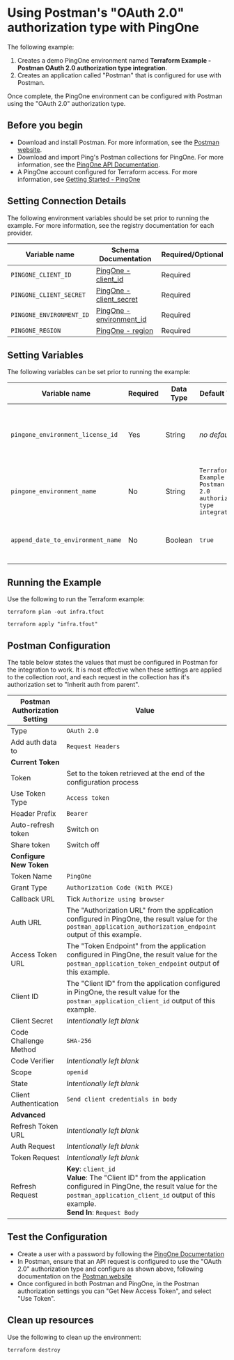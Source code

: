 # Using Postman's "OAuth 2.0" authorization type with PingOne

The following example:
1. Creates a demo PingOne environment named **Terraform Example - Postman OAuth 2.0 authorization type integration**.
2. Creates an application called "Postman" that is configured for use with Postman.

Once complete, the PingOne environment can be configured with Postman using the "OAuth 2.0" authorization type.

## Before you begin

* Download and install Postman.  For more information, see the [Postman website](https://www.postman.com/).
* Download and import Ping's Postman collections for PingOne.  For more information, see the [PingOne API Documentation](https://apidocs.pingidentity.com/pingone/main/v1/api/#download-the-pingone-postman-collections).
* A PingOne account configured for Terraform access.  For more information, see [Getting Started - PingOne](https://terraform.pingidentity.com/getting-started/pingone/)

## Setting Connection Details
The following environment variables should be set prior to running the example.  For more information, see the registry documentation for each provider.

| Variable name                                   | Schema Documentation                                                                                                | Required/Optional |
|-------------------------------------------------|---------------------------------------------------------------------------------------------------------------------|-------------------|
| `PINGONE_CLIENT_ID`                             | [PingOne - client_id](https://registry.terraform.io/providers/pingidentity/pingone/latest/docs#client_id)           | Required          |
| `PINGONE_CLIENT_SECRET`                         | [PingOne - client_secret](https://registry.terraform.io/providers/pingidentity/pingone/latest/docs#client_secret)   | Required          |
| `PINGONE_ENVIRONMENT_ID`                        | [PingOne - environment_id](https://registry.terraform.io/providers/pingidentity/pingone/latest/docs#environment_id) | Required          |
| `PINGONE_REGION`                                | [PingOne - region](https://registry.terraform.io/providers/pingidentity/pingone/latest/docs#region)                 | Required          |


## Setting Variables
The following variables can be set prior to running the example:

| Variable name                        | Required | Data Type | Default Value | Example Value                      | Description                                                                                                                                 |
|--------------------------------------|----------|-----------|---------------|------------------------------------|---------------------------------------------------------------------------------------------------------------------------------------------|
| `pingone_environment_license_id`     | Yes      | String    | *no default*  |                                    | A valid license UUID to apply to the new environment. See [Finding Required IDs](https://terraform.pingidentity.com/getting-started/pingone/#license-id-organization-id-and-organization-name) for instructions on how to retrieve the `pingone_environment_license_id` value from the PingOne console. |
| `pingone_environment_name`           | No       | String    | `Terraform Example - Postman OAuth 2.0 authorization type integration` | `My Environment` | A string that represents the name of the PingOne customer environment to create and manage with Terraform. |
| `append_date_to_environment_name`    | No       | Boolean   | `true`  | `true`                             | A boolean that determines whether to append the current date to the pingone_environment_name value.                                         |

## Running the Example
Use the following to run the Terraform example:

```shell
terraform plan -out infra.tfout
```

```shell
terraform apply "infra.tfout"
```

## Postman Configuration

The table below states the values that must be configured in Postman for the integration to work. It is most effective when these settings are applied to the collection root, and each request in the collection has it's authorization set to "Inherit auth from parent".

| Postman Authorization Setting | Value                                                                                                                                                                                                            |
|-------------------------------|------------------------------------------------------------------------------------------------------------------------------------------------------------------------------------------------------------------|
| Type                          | `OAuth 2.0`                                                                                                                                                                                                      |
| Add auth data to              | `Request Headers`                                                                                                                                                                                                |
| **Current Token**             | |
| Token                         | Set to the token retrieved at the end of the configuration process                                                                                                                                               |
| Use Token Type                | `Access token`                                                                                                                                                                                                   |
| Header Prefix                 | `Bearer`                                                                                                                                                                                                         |
| Auto-refresh token            | Switch on                                                                                                                                                                                                        |
| Share token                   | Switch off                                                                                                                                                                                                       |
| **Configure New Token**       | |
| Token Name                    | `PingOne`                                                                                                                                                                                                        |
| Grant Type                    | `Authorization Code (With PKCE)`                                                                                                                                                                                 |
| Callback URL                  | Tick `Authorize using browser`                                                                                                                                                                                   |
| Auth URL                      | The "Authorization URL" from the application configured in PingOne, the result value for the `postman_application_authorization_endpoint` output of this example.                                                |
| Access Token URL              | The "Token Endpoint" from the application configured in PingOne, the result value for the `postman_application_token_endpoint` output of this example.                                                           |
| Client ID                     | The "Client ID" from the application configured in PingOne, the result value for the `postman_application_client_id` output of this example.                                                                     |
| Client Secret                 | *Intentionally left blank*                                                                                                                                                                                       |
| Code Challenge Method         | `SHA-256`                                                                                                                                                                                                        |
| Code Verifier                 | *Intentionally left blank*                                                                                                                                                                                       |
| Scope                         | `openid`                                                                                                                                                                                                         |
| State                         | *Intentionally left blank*                                                                                                                                                                                       |
| Client Authentication         | `Send client credentials in body`                                                                                                                                                                                |
| **Advanced**                  | |
| Refresh Token URL             | *Intentionally left blank*                                                                                                                                                                                       |
| Auth Request                  | *Intentionally left blank*                                                                                                                                                                                       |
| Token Request                 | *Intentionally left blank*                                                                                                                                                                                       |
| Refresh Request               | **Key**: `client_id`<br/>**Value**: The "Client ID" from the application configured in PingOne, the result value for the `postman_application_client_id` output of this example.<br/>**Send In**: `Request Body` |

## Test the Configuration

* Create a user with a password by following the [PingOne Documentation](https://docs.pingidentity.com/r/en-us/pingone/p1_t_adduser)
* In Postman, ensure that an API request is configured to use the "OAuth 2.0" authorization type and configure as shown above, following documentation on the [Postman website](https://learning.postman.com/docs/sending-requests/authorization/oauth-20/)
* Once configured in both Postman and PingOne, in the Postman authorization settings you can "Get New Access Token", and select "Use Token".

## Clean up resources
Use the following to clean up the environment:

```shell
terraform destroy
```
